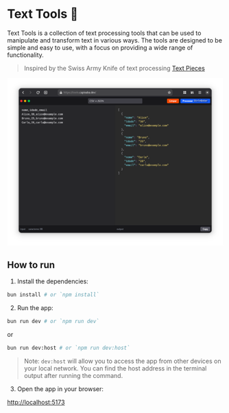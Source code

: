 # Text Tools 💬

Text Tools is a collection of text processing tools that can be used to manipulate and transform text in various ways. The tools are designed to be simple and easy to use, with a focus on providing a wide range of functionality.

> Inspired by the Swiss Army Knife of text processing [Text Pieces](https://github.com/liferooter/textpieces)

![Text Tools](./screenshots/text-tools-csv-to-json.png)

## How to run

1. Install the dependencies:

```bash
bun install # or `npm install`
```

2. Run the app:

```bash
bun run dev # or `npm run dev`
```
or

```bash
bun run dev:host # or `npm run dev:host`
```

> Note: `dev:host` will allow you to access the app from other devices on your local network. You can find the host address in the terminal output after running the command.

3. Open the app in your browser:

[http://localhost:5173](http://localhost:5173)

